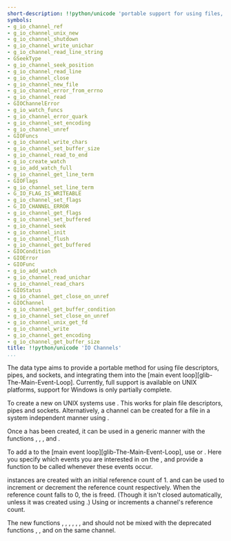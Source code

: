 ```yaml
---
short-description: !!python/unicode 'portable support for using files, pipes and sockets'
symbols:
- g_io_channel_ref
- g_io_channel_unix_new
- g_io_channel_shutdown
- g_io_channel_write_unichar
- g_io_channel_read_line_string
- GSeekType
- g_io_channel_seek_position
- g_io_channel_read_line
- g_io_channel_close
- g_io_channel_new_file
- g_io_channel_error_from_errno
- g_io_channel_read
- GIOChannelError
- g_io_watch_funcs
- g_io_channel_error_quark
- g_io_channel_set_encoding
- g_io_channel_unref
- GIOFuncs
- g_io_channel_write_chars
- g_io_channel_set_buffer_size
- g_io_channel_read_to_end
- g_io_create_watch
- g_io_add_watch_full
- g_io_channel_get_line_term
- GIOFlags
- g_io_channel_set_line_term
- G_IO_FLAG_IS_WRITEABLE
- g_io_channel_set_flags
- G_IO_CHANNEL_ERROR
- g_io_channel_get_flags
- g_io_channel_set_buffered
- g_io_channel_seek
- g_io_channel_init
- g_io_channel_flush
- g_io_channel_get_buffered
- GIOCondition
- GIOError
- GIOFunc
- g_io_add_watch
- g_io_channel_read_unichar
- g_io_channel_read_chars
- GIOStatus
- g_io_channel_get_close_on_unref
- GIOChannel
- g_io_channel_get_buffer_condition
- g_io_channel_set_close_on_unref
- g_io_channel_unix_get_fd
- g_io_channel_write
- g_io_channel_get_encoding
- g_io_channel_get_buffer_size
title: !!python/unicode 'IO Channels'
...
```


The [](GIOChannel) data type aims to provide a portable method for
using file descriptors, pipes, and sockets, and integrating them
into the [main event loop][glib-The-Main-Event-Loop]. Currently,
full support is available on UNIX platforms, support for Windows
is only partially complete.

To create a new [](GIOChannel) on UNIX systems use
[](g_io_channel_unix_new). This works for plain file descriptors,
pipes and sockets. Alternatively, a channel can be created for a
file in a system independent manner using [](g_io_channel_new_file).

Once a [](GIOChannel) has been created, it can be used in a generic
manner with the functions [](g_io_channel_read_chars),
[](g_io_channel_write_chars), [](g_io_channel_seek_position), and
[](g_io_channel_shutdown).

To add a [](GIOChannel) to the [main event loop][glib-The-Main-Event-Loop],
use [](g_io_add_watch) or [](g_io_add_watch_full). Here you specify which
events you are interested in on the [](GIOChannel), and provide a
function to be called whenever these events occur.

[](GIOChannel) instances are created with an initial reference count of 1.
[](g_io_channel_ref) and [](g_io_channel_unref) can be used to
increment or decrement the reference count respectively. When the
reference count falls to 0, the [](GIOChannel) is freed. (Though it
isn't closed automatically, unless it was created using
[](g_io_channel_new_file).) Using [](g_io_add_watch) or
[](g_io_add_watch_full) increments a channel's reference count.

The new functions [](g_io_channel_read_chars),
[](g_io_channel_read_line), [](g_io_channel_read_line_string),
[](g_io_channel_read_to_end), [](g_io_channel_write_chars),
[](g_io_channel_seek_position), and [](g_io_channel_flush) should not be
mixed with the deprecated functions [](g_io_channel_read),
[](g_io_channel_write), and [](g_io_channel_seek) on the same channel.
